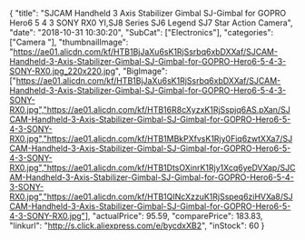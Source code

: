 {
	"title": "SJCAM Handheld 3 Axis Stabilizer Gimbal SJ-Gimbal for GOPRO Hero6 5 4 3 SONY RX0 YI,SJ8 Series SJ6 Legend SJ7 Star Action Camera",
	"date": "2018-10-31 10:30:20",
	"SubCat": ["Electronics"],
	"categories": ["Camera "],
	"thumbnailImage": "https://ae01.alicdn.com/kf/HTB1BjJaXu6sK1RjSsrbq6xbDXXaf/SJCAM-Handheld-3-Axis-Stabilizer-Gimbal-SJ-Gimbal-for-GOPRO-Hero6-5-4-3-SONY-RX0.jpg_220x220.jpg",
	"BigImage": ["https://ae01.alicdn.com/kf/HTB1BjJaXu6sK1RjSsrbq6xbDXXaf/SJCAM-Handheld-3-Axis-Stabilizer-Gimbal-SJ-Gimbal-for-GOPRO-Hero6-5-4-3-SONY-RX0.jpg","https://ae01.alicdn.com/kf/HTB16R8cXyzxK1RjSspjq6AS.pXan/SJCAM-Handheld-3-Axis-Stabilizer-Gimbal-SJ-Gimbal-for-GOPRO-Hero6-5-4-3-SONY-RX0.jpg","https://ae01.alicdn.com/kf/HTB1MBkPXfvsK1Rjy0Fiq6zwtXXa7/SJCAM-Handheld-3-Axis-Stabilizer-Gimbal-SJ-Gimbal-for-GOPRO-Hero6-5-4-3-SONY-RX0.jpg","https://ae01.alicdn.com/kf/HTB1DtsOXinrK1Rjy1Xcq6yeDVXap/SJCAM-Handheld-3-Axis-Stabilizer-Gimbal-SJ-Gimbal-for-GOPRO-Hero6-5-4-3-SONY-RX0.jpg","https://ae01.alicdn.com/kf/HTB1QINcXzzuK1RjSspeq6ziHVXa8/SJCAM-Handheld-3-Axis-Stabilizer-Gimbal-SJ-Gimbal-for-GOPRO-Hero6-5-4-3-SONY-RX0.jpg"],
	"actualPrice": 95.59,
	"comparePrice": 183.83,
	"linkurl": "http://s.click.aliexpress.com/e/bycdxXB2",
	"inStock": 60
}
